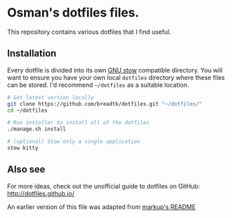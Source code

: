 Osman's dotfiles files.
===================

This repository contains various dotfiles that I find useful.

Installation
------------
Every dotfile is divided into its own [GNU
stow](https://www.gnu.org/software/stow/) compatible directory. You will want to
ensure you have your own local `dotfiles` directory where these files can be
stored. I'd recommend `~/dotfiles` as a suitable location.

```bash
# Get latest version locally
git clone https://github.com/breadtk/dotfiles.git "~/dotfiles/"
cd ~/dotfiles

# Run installer to install all of the dotfiles
./manage.sh install

# (optional) Stow only a single application
stow kitty
```

Also see
--------
For more ideas, check out the unofficial guide to dotfiles on GitHub:
http://dotfiles.github.io/

An earlier version of this file was adapted from [markup's README](https://github.com/github/markup/blob/master/README.md)
